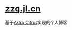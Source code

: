# [zzq.jl.cn](http://zzq.jl.cn)

基于[Astro Citrus](https://github.com/ArtemKutsan/astro-citrus)实现的个人博客